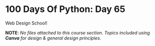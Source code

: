 # 100 Days Of Python: Day 65

Web Design School!

**NOTE**: _No files attached to this course section. Topics included using **Canva** for design & general design principles._
